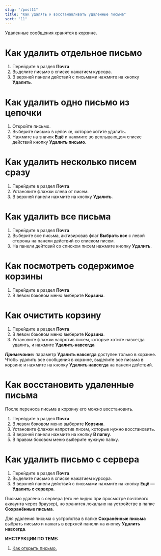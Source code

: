 ```yaml
---
slug: "/post11"
title: "Как удалять и восстанавливать удаленные письма"
sort: "11"
---
```


Удаленные сообщения хранятся в корзине.

# Как удалить отдельное письмо  

1. Перейдите в раздел **Почта**.  
2. Выделите письмо в списке нажатием курсора.  
3. В верхней панели действий с письмами нажмите на кнопку **Удалить**.  

# Как удалить одно письмо из цепочки

1. Откройте письмо.
2. Выберите письмо в цепочке, которое хотите удалить.
3. Нажмите на значок **Ещё** и нажмите во всплывающем списке действий кнопку **Удалить письмо**.


#  Как удалить несколько писем сразу

1. Перейдите в раздел **Почта**.
2. Установите флажки слева от писем.
3. В верхней панели нажмите на кнопку **Удалить**.

# Как удалить все письма 

1. Перейдите в раздел **Почта**.
2. Выберите все письма, активировав флаг **Выбрать все** с левой стороны на панели действий со списком писем.
3. На панели дейтсвий со списком писем нажмите кнопку **Удалить**.

# Как посмотреть содержимое корзины
1. Перейдите в раздел **Почта**.
2. В левом боковом меню  выберите **Корзина**.

# Как очистить корзину

1. Перейдите в раздел **Почта**.
2. В левом боковом меню  выберите  **Корзина**.
3. Установите флажки напротив писем, которые хотите навсегда удалить, и нажмите **Удалить навсегда**  

***Примечание:*** параметр **Удалить навсегда** доступен только в корзине. 
Чтобы удалить все сообщения в корзине, выделите все письма в корзине и нажмите на кнопку **Удалить навсегда** на панели действий.

# Как восстановить удаленные письма

После переноса письма в корзину его можно восстановить.  

1. Перейдите в раздел **Почта**.
2. В левом боковом меню  выберите  **Корзина**.
3. Установите флажки напротив писем, которые нужно восстановить.
4. В верхней панели нажмите на кнопку **В папку**.
5. В правом боковом меню выберите нужную папку.  

# Как удалить письмо с сервера

1. Перейдите в раздел **Почта**.  
2. Выделите письмо в списке нажатием курсора.  
3. В верхней панели действий с письмами нажмите на кнопку **Ещё — Удалить с сервера**. 
   
Письмо удалено с сервера (его не видно при просмотре почтового аккаунта через браузер), но хранится локально на устройстве в папке **Сохранённые письма**. 

Для удаления письма с устройства в папке **Сохранённые письма** выбрать письмо и нажать в верхней панели на кнопку **Удалить навсегда**.

**ИНСТРУКЦИИ ПО ТЕМЕ:**  
1. [Как открыть письмо.](https://docs.cryptoarm.ru/07-v3.2.9/003-mail/04-view-mail)   
